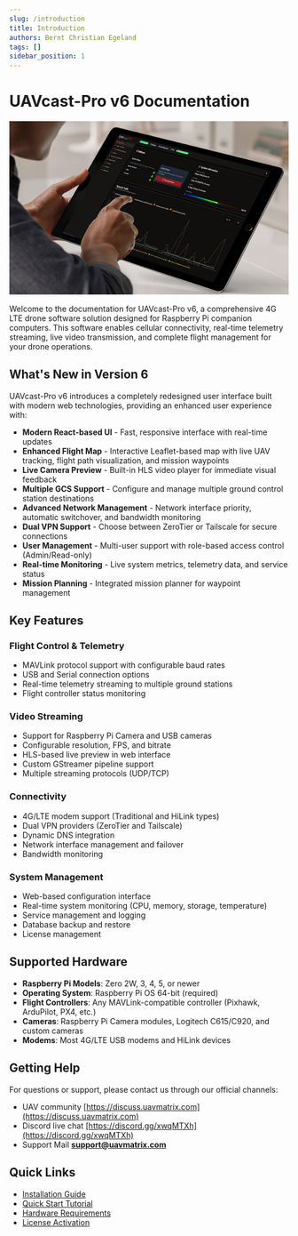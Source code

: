 ```yaml
---
slug: /introduction
title: Introduction
authors: Bernt Christian Egeland
tags: []
sidebar_position: 1
---
```


# UAVcast-Pro v6 Documentation

 ![Alt text](img/ipad_feature_image.jpg)

Welcome to the documentation for UAVcast-Pro v6, a comprehensive 4G LTE drone software solution designed for Raspberry Pi companion computers. This software enables cellular connectivity, real-time telemetry streaming, live video transmission, and complete flight management for your drone operations.

## What's New in Version 6

UAVcast-Pro v6 introduces a completely redesigned user interface built with modern web technologies, providing an enhanced user experience with:

- **Modern React-based UI** - Fast, responsive interface with real-time updates
- **Enhanced Flight Map** - Interactive Leaflet-based map with live UAV tracking, flight path visualization, and mission waypoints
- **Live Camera Preview** - Built-in HLS video player for immediate visual feedback
- **Multiple GCS Support** - Configure and manage multiple ground control station destinations
- **Advanced Network Management** - Network interface priority, automatic switchover, and bandwidth monitoring
- **Dual VPN Support** - Choose between ZeroTier or Tailscale for secure connections
- **User Management** - Multi-user support with role-based access control (Admin/Read-only)
- **Real-time Monitoring** - Live system metrics, telemetry data, and service status
- **Mission Planning** - Integrated mission planner for waypoint management

## Key Features

### Flight Control & Telemetry
- MAVLink protocol support with configurable baud rates
- USB and Serial connection options
- Real-time telemetry streaming to multiple ground stations
- Flight controller status monitoring

### Video Streaming
- Support for Raspberry Pi Camera and USB cameras
- Configurable resolution, FPS, and bitrate
- HLS-based live preview in web interface
- Custom GStreamer pipeline support
- Multiple streaming protocols (UDP/TCP)

### Connectivity
- 4G/LTE modem support (Traditional and HiLink types)
- Dual VPN providers (ZeroTier and Tailscale)
- Dynamic DNS integration
- Network interface management and failover
- Bandwidth monitoring

### System Management
- Web-based configuration interface
- Real-time system monitoring (CPU, memory, storage, temperature)
- Service management and logging
- Database backup and restore
- License management

## Supported Hardware

- **Raspberry Pi Models**: Zero 2W, 3, 4, 5, or newer
- **Operating System**: Raspberry Pi OS 64-bit (required)
- **Flight Controllers**: Any MAVLink-compatible controller (Pixhawk, ArduPilot, PX4, etc.)
- **Cameras**: Raspberry Pi Camera modules, Logitech C615/C920, and custom cameras
- **Modems**: Most 4G/LTE USB modems and HiLink devices

## Getting Help

For questions or support, please contact us through our official channels:

- UAV community [https://discuss.uavmatrix.com](https://discuss.uavmatrix.com)
- Discord live chat [https://discord.gg/xwqMTXh](https://discord.gg/xwqMTXh)
- Support Mail **support@uavmatrix.com**

## Quick Links

- [Installation Guide](/docs/6.x/installation)
- [Quick Start Tutorial](/docs/6.x/quick-start)
- [Hardware Requirements](/docs/6.x/get-started-hardware)
- [License Activation](/docs/6.x/get-started-license)

